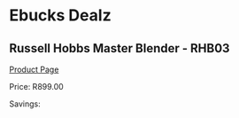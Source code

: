 
# Ebucks Dealz
## Russell Hobbs Master Blender - RHB03
[Product Page](https://www.ebucks.com/web/shop/productSelected.do?prodId=1084073662&catId=704987863)

Price: R899.00

Savings: 


	
